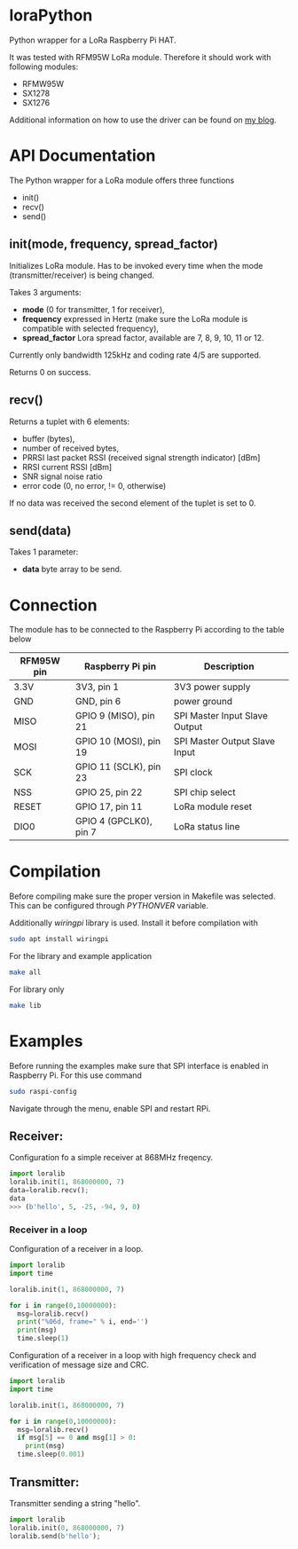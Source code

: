 # loraPython

Python wrapper for a LoRa Raspberry Pi HAT.

It was tested with RFM95W LoRa module. Therefore it should work with following modules:

- RFMW95W
- SX1278
- SX1276

Additional information on how to use the driver can be found on 
[my blog](https://blog.domski.pl/lora-driver-for-raspberry-pi-with-python-wrapper).

# API Documentation

The Python wrapper for a LoRa module offers three functions
- init()
- recv()
- send()

## init(mode, frequency, spread_factor)

Initializes LoRa module. Has to be invoked every time 
when the mode (transmitter/receiver) is being changed.

Takes 3 arguments:
- **mode** (0 for transmitter, 1 for receiver),
- **frequency** expressed in Hertz (make sure the LoRa module is compatible with selected frequency),
- **spread_factor** Lora spread factor, available are 7, 8, 9, 10, 11 or 12.

Currently only bandwidth 125kHz and coding rate 4/5 are supported.

Returns 0 on success. 

## recv()

Returns a tuplet with 6 elements:

- buffer (bytes), 
- number of received bytes, 
- PRRSI last packet RSSI (received signal strength indicator) [dBm]
- RRSI current RSSI [dBm]
- SNR signal noise ratio
- error code (0, no error, != 0, otherwise)

If no data was received the second element of the tuplet is set to 0.

## send(data)

Takes 1 parameter:
- **data** byte array to be send.

# Connection

The module has to be connected to the Raspberry Pi according to the 
table below

|RFM95W pin | Raspberry Pi pin    | Description                   |
|-|-|-|
|3.3V	   | 3V3, pin 1             | 3V3 power supply              |
|GND     | GND, pin 6             | power ground                  |
|MISO    | GPIO 9 (MISO), pin 21  | SPI Master Input Slave Output |
|MOSI    | GPIO 10 (MOSI), pin 19 | SPI Master Output Slave Input |
|SCK     | GPIO 11 (SCLK), pin 23 | SPI clock                     |
|NSS     | GPIO 25, pin 22        | SPI chip select               |
|RESET   | GPIO 17, pin 11        | LoRa module reset             |
|DIO0    | GPIO 4 (GPCLK0), pin 7 | LoRa status line              |

# Compilation

Before compiling make sure the proper version in Makefile was selected.
This can be configured through *PYTHONVER* variable.

Additionally *wiringpi* library is used. Install it before 
compilation with

```bash
sudo apt install wiringpi
```

For the library and example application

```bash
make all
```

For library only

```bash
make lib
```

# Examples 

Before running the examples make sure that SPI interface is enabled in Raspberry Pi.
For this use command

```bash
sudo raspi-config
```

Navigate through the menu, enable SPI and restart RPi.

## Receiver:

Configuration fo a simple receiver at 868MHz freqency.

```Python
import loralib
loralib.init(1, 868000000, 7)
data=loralib.recv();
data
>>> (b'hello', 5, -25, -94, 9, 0)
```

### Receiver in a loop

Configuration of a receiver in a loop.

```Python
import loralib
import time

loralib.init(1, 868000000, 7)

for i in range(0,10000000):
  msg=loralib.recv()
  print("%06d, frame=" % i, end='')
  print(msg)
  time.sleep(1)    
```

Configuration of a receiver in a loop with high frequency check 
and verification of message size and CRC.

```Python
import loralib
import time

loralib.init(1, 868000000, 7)

for i in range(0,10000000):
  msg=loralib.recv()
  if msg[5] == 0 and msg[1] > 0:
    print(msg)
  time.sleep(0.001)    
```
  
## Transmitter:

Transmitter sending a string "hello".

```Python
import loralib                                                          
loralib.init(0, 868000000, 7)                                           
loralib.send(b'hello');
```




